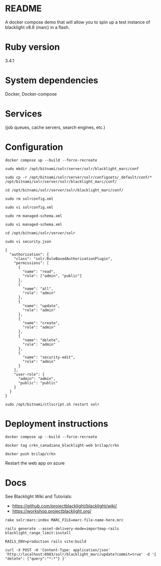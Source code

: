 # README
A docker compose demo that will allow you to spin up a test instance of blacklight v8.8 (marc) in a flash.

# Ruby version
3.4.1

# System dependencies
Docker, Docker-compose

# Services 
(job queues, cache servers, search engines, etc.)
  
# Configuration
`docker compose up --build --force-recreate`

`sudo mkdir /opt/bitnami/solr/server/solr/blacklight_marc/conf`

`sudo cp -r /opt/bitnami/solr/server/solr/configsets/_default/conf/* /opt/bitnami/solr/server/solr/blacklight_marc/conf/`

`cd /opt/bitnami/solr/server/solr/blacklight_marc/conf/`

`sudo rm solrconfig.xml`

`sudo vi solrconfig.xml`

`sudo rm managed-schema.xml`

`sudo vi managed-schema.xml`

`cd /opt/bitnami/solr/server/solr`

`sudo vi security.json`
```
{
  "authorization": {
    "class": "solr.RuleBasedAuthorizationPlugin",
    "permissions": [
      {
        "name": "read",
        "role": ["admin", "public"]  
      },
      {
        "name": "all",
        "role": "admin"  
      },
      {
        "name": "update", 
        "role": "admin" 
      },
      {
        "name": "create", 
        "role": "admin"
      },
      {
        "name": "delete", 
        "role": "admin"
      },
      {
        "name": "security-edit", 
        "role": "admin"
      }
    ],
    "user-role": {
      "admin": "admin",  
      "public": "public" 
    }
  }
}
```

`sudo /opt/bitnami/ctlscript.sh restart solr`

# Deployment instructions
`docker compose up --build --force-recreate`

`docker tag crkn_canadiana_blacklight-web brilap/crkn`

`docker push brilap/crkn `

Restart the web app on azure

# Docs
See Blacklight Wiki and Tutorials:
- https://github.com/projectblacklight/blacklight/wiki/
- https://workshop.projectblacklight.org/

`rake solr:marc:index MARC_FILE=marc-file-name-here.mrc`

`rails generate --asset-delivery-mode=importmap-rails blacklight_range_limit:install`

`RAILS_ENV=production rails vite:build`

`curl -X POST -H 'Content-Type: application/json' 'http://localhost:8983/solr/blacklight_marc/update?commit=true' -d '{ "delete": {"query":"*:*"} }'`




